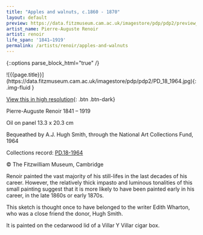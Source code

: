 ```yaml
---
title: "Apples and walnuts, c.1860 - 1870"
layout: default
preview: https://data.fitzmuseum.cam.ac.uk/imagestore/pdp/pdp2/preview_PD_18_1964.jpg
artist_name: Pierre-Auguste Renoir
artist: renoir
life_span: '1841–1919'
permalink: /artists/renoir/apples-and-walnuts
---
```

{::options parse_block_html="true" /}
<div class="text-center">
![{{page.title}}](https://data.fitzmuseum.cam.ac.uk/imagestore/pdp/pdp2/PD_18_1964.jpg){: .img-fluid }

[View this in high resolution](https://data.fitzmuseum.cam.ac.uk/id/image/iiif/media-8055){: .btn .btn-dark}
</div>

Pierre-Auguste Renoir 1841 – 1919

Oil on panel 13.3 x 20.3 cm

Bequeathed by A.J. Hugh Smith, through the National Art Collections Fund, 1964

Collections record: [PD.18-1964](https://data.fitzmuseum.cam.ac.uk/id/object/2935)

© The Fitzwilliam Museum, Cambridge

Renoir painted the vast majority of his still-lifes in the last decades of his career. However, the relatively thick impasto and luminous tonalities of this small painting suggest that it is more likely to have been painted early in his career, in the late 1860s or early 1870s.

This sketch is thought once to have belonged to the writer Edith Wharton, who was a close friend the donor, Hugh Smith.

It is painted on the cedarwood lid of a Villar Y Villar cigar box.
